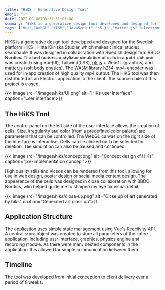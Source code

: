 ```yaml
---
title: "HiKS - Generative Design Tool"
emoji: "🎴"
date: 2022-09-06T09:31:31+01:00
summary: "HiKS is a generative design tool developed and designed for the Swedish platform HiKS - Hitta Kliniska Studier. It was designed in collaboration with Swedish design firm BBDO Nordics."
tags: ["Vue","WebGL","WASM","JavaScript","p5.js","matter.js","electron"]
---
```

HiKS is a generative design tool developed and designed for the Swedish platform
HiKS - Hitta Kliniska Studier, which makes clinical studies searchable. It was
designed in collaboration with Swedish design firm BBDO Nordics. The tool
features a stylized simulation of cells in a petri dish and was created using
Vue(UI), Tailwind(CSS), [p5.js](https://p5s.org) + WebGL (graphics) and
[matter.js](https://brm.io/matter-js) (soft body physics). The [WASM library
h264-mp4-encoder](https://github.com/TrevorSundberg/h264-mp4-encoder) was used
for in-app creation of high quality mp4 output. The HiKS tool was then
distributed as an Electron application to the client. The source code of this
project is closed. 

{{< image 
src="/images/hiks/UI.png"
alt="HiKs user interface"
caption="User interface">}}

## The HiKS Tool 

The control panel on the left side of the user interface allows the creation of
cells. Size, irregularity and color (from a predefined color palette) are
parameters that can be controlled. The WebGL canvas on the right side of the
interface is interactive. Cells can be clicked on to be selected for deletion.
The simulation can also be paused and continued.

{{< image 
src="/images/hiks/concept.png"
alt="Concept design of HiKs"
caption="pre-implementation concept">}}

High quality stills and videos can be rendered from this tool, allowing for use
in web design, poster design or social media content design. The appearance of
the cells was designed in close collaboration with BBDO Nordics, who helped
guide me to sharpen my eye for visual detail.

{{< image 
src="/images/hiks/close-up.png"
alt="Close up of art generated by hiks"
caption="Generated art close up">}}


## Application Structure
The application uses simple state management using Vue's Reactivity API. A
central `store` object was created to store all parameters of the entire
application, including user interface, graphics, physics engine and recording
module. As there were many nested components in the application, this allowed
for simple communication between them.

## Timeline
The tool was developed from initial conception to client delivery over a period
of 8 weeks.
